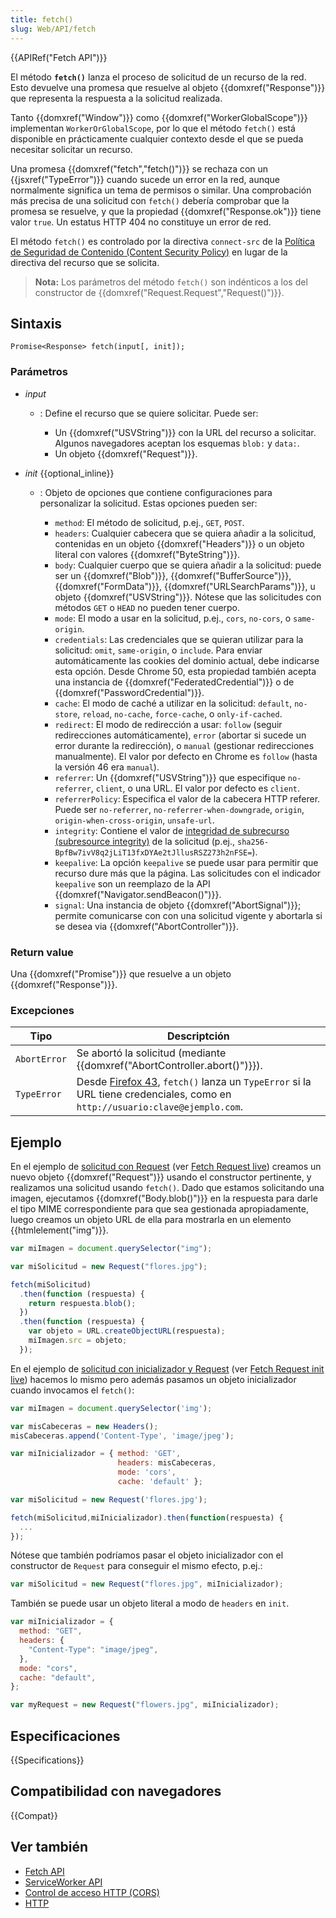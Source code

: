 ```yaml
---
title: fetch()
slug: Web/API/fetch
---
```


{{APIRef("Fetch API")}}

El método **`fetch()`** lanza el proceso de solicitud de un recurso de la red. Esto devuelve una promesa que resuelve al objeto {{domxref("Response")}} que representa la respuesta a la solicitud realizada.

Tanto {{domxref("Window")}} como {{domxref("WorkerGlobalScope")}} implementan `WorkerOrGlobalScope`, por lo que el método `fetch()` está disponible en prácticamente cualquier contexto desde el que se pueda necesitar solicitar un recurso.

Una promesa {{domxref("fetch","fetch()")}} se rechaza con un {{jsxref("TypeError")}} cuando sucede un error en la red, aunque normalmente significa un tema de permisos o similar. Una comprobación más precisa de una solicitud con `fetch()` debería comprobar que la promesa se resuelve, y que la propiedad {{domxref("Response.ok")}} tiene valor `true`. Un estatus HTTP 404 no constituye un error de red.

El método `fetch()` es controlado por la directiva `connect-src` de la [Política de Seguridad de Contenido (Content Security Policy)](/es/docs/Security/CSP/CSP_policy_directives) en lugar de la directiva del recurso que se solicita.

> **Nota:** Los parámetros del método `fetch()` son indénticos a los del constructor de {{domxref("Request.Request","Request()")}}.

## Sintaxis

```
Promise<Response> fetch(input[, init]);
```

### Parámetros

- _input_

  - : Define el recurso que se quiere solicitar. Puede ser:

    - Un {{domxref("USVString")}} con la URL del recurso a solicitar. Algunos navegadores aceptan los esquemas `blob:` y `data:`.
    - Un objeto {{domxref("Request")}}.

- _init_ {{optional_inline}}

  - : Objeto de opciones que contiene configuraciones para personalizar la solicitud. Estas opciones pueden ser:

    - `method`: El método de solicitud, p.ej., `GET`, `POST`.
    - `headers`: Cualquier cabecera que se quiera añadir a la solicitud, contenidas en un objeto {{domxref("Headers")}} o un objeto literal con valores {{domxref("ByteString")}}.
    - `body`: Cualquier cuerpo que se quiera añadir a la solicitud: puede ser un {{domxref("Blob")}}, {{domxref("BufferSource")}}, {{domxref("FormData")}}, {{domxref("URLSearchParams")}}, u objeto {{domxref("USVString")}}. Nótese que las solicitudes con métodos `GET` o `HEAD` no pueden tener cuerpo.
    - `mode`: El modo a usar en la solicitud, p.ej., `cors`, `no-cors`, o `same-origin`.
    - `credentials`: Las credenciales que se quieran utilizar para la solicitud: `omit`, `same-origin`, o `include`. Para enviar automáticamente las cookies del dominio actual, debe indicarse esta opción. Desde Chrome 50, esta propiedad también acepta una instancia de {{domxref("FederatedCredential")}} o de {{domxref("PasswordCredential")}}.
    - `cache`: El modo de caché a utilizar en la solicitud: `default`, `no-store`, `reload`, `no-cache`, `force-cache`, o `only-if-cached`.
    - `redirect`: El modo de redirección a usar: `follow` (seguir redirecciones automáticamente), `error` (abortar si sucede un error durante la redirección), o `manual` (gestionar redirecciones manualmente). El valor por defecto en Chrome es `follow` (hasta la versión 46 era `manual`).
    - `referrer`: Un {{domxref("USVString")}} que especifique `no-referrer`, `client`, o una URL. El valor por defecto es `client`.
    - `referrerPolicy`: Especifica el valor de la cabecera HTTP referer. Puede ser `no-referrer`, `no-referrer-when-downgrade`, `origin`, `origin-when-cross-origin`, `unsafe-url`.
    - `integrity`: Contiene el valor de [integridad de subrecurso (subresource integrity)](/es/docs/Web/Security/Subresource_Integrity) de la solicitud (p.ej., `sha256-BpfBw7ivV8q2jLiT13fxDYAe2tJllusRSZ273h2nFSE=`).
    - `keepalive`: La opción `keepalive` se puede usar para permitir que recurso dure más que la página. Las solicitudes con el indicador `keepalive` son un reemplazo de la API {{domxref("Navigator.sendBeacon()")}}.
    - `signal`: Una instancia de objeto {{domxref("AbortSignal")}}; permite comunicarse con con una solicitud vigente y abortarla si se desea via {{domxref("AbortController")}}.

### Return value

Una {{domxref("Promise")}} que resuelve a un objeto {{domxref("Response")}}.

### Excepciones

| **Tipo**     | **Descriptción**                                                                                                                                                   |
| ------------ | ------------------------------------------------------------------------------------------------------------------------------------------------------------------ |
| `AbortError` | Se abortó la solicitud (mediante {{domxref("AbortController.abort()")}}).                                                                                          |
| `TypeError`  | Desde [Firefox 43](/es/docs/Mozilla/Firefox/Releases/43), `fetch()` lanza un `TypeError` si la URL tiene credenciales, como en `http://usuario:clave@ejemplo.com`. |

## Ejemplo

En el ejemplo de [solicitud con Request](https://github.com/mdn/fetch-examples/tree/master/fetch-request) (ver [Fetch Request live](https://mdn.github.io/fetch-examples/fetch-request/)) creamos un nuevo objeto {{domxref("Request")}} usando el constructor pertinente, y realizamos una solicitud usando `fetch()`. Dado que estamos solicitando una imagen, ejecutamos {{domxref("Body.blob()")}} en la respuesta para darle el tipo MIME correspondiente para que sea gestionada apropiadamente, luego creamos un objeto URL de ella para mostrarla en un elemento {{htmlelement("img")}}.

```js
var miImagen = document.querySelector("img");

var miSolicitud = new Request("flores.jpg");

fetch(miSolicitud)
  .then(function (respuesta) {
    return respuesta.blob();
  })
  .then(function (respuesta) {
    var objeto = URL.createObjectURL(respuesta);
    miImagen.src = objeto;
  });
```

En el ejemplo de [solicitud con inicializador y Request](https://github.com/mdn/fetch-examples/blob/master/fetch-with-init-then-request/index.html) (ver [Fetch Request init live](https://mdn.github.io/fetch-examples/fetch-with-init-then-request/)) hacemos lo mismo pero además pasamos un objeto inicializador cuando invocamos el `fetch()`:

```js
var miImagen = document.querySelector('img');

var misCabeceras = new Headers();
misCabeceras.append('Content-Type', 'image/jpeg');

var miInicializador = { method: 'GET',
                        headers: misCabeceras,
                        mode: 'cors',
                        cache: 'default' };

var miSolicitud = new Request('flores.jpg');

fetch(miSolicitud,miInicializador).then(function(respuesta) {
  ...
});
```

Nótese que también podríamos pasar el objeto inicializador con el constructor de `Request` para conseguir el mismo efecto, p.ej.:

```js
var miSolicitud = new Request("flores.jpg", miInicializador);
```

También se puede usar un objeto literal a modo de `headers` en `init`.

```js
var miInicializador = {
  method: "GET",
  headers: {
    "Content-Type": "image/jpeg",
  },
  mode: "cors",
  cache: "default",
};

var myRequest = new Request("flowers.jpg", miInicializador);
```

## Especificaciones

{{Specifications}}

## Compatibilidad con navegadores

{{Compat}}

## Ver también

- [Fetch API](/es/docs/Web/API/Fetch_API)
- [ServiceWorker API](/es/docs/Web/API/ServiceWorker_API)
- [Control de acceso HTTP (CORS)](/es/docs/Web/HTTP/Access_control_CORS)
- [HTTP](/es/docs/Web/HTTP)

